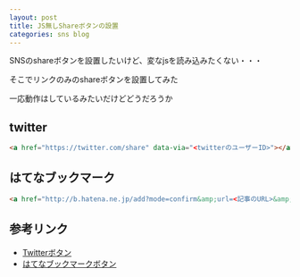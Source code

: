 ```yaml
---
layout: post
title: JS無しShareボタンの設置
categories: sns blog
---
```


SNSのshareボタンを設置したいけど、変なjsを読み込みたくない・・・

そこでリンクのみのshareボタンを設置してみた

一応動作はしているみたいだけどどうだろうか

## twitter

```html
<a href="https://twitter.com/share" data-via="<twitterのユーザーID>"></a>
```

## はてなブックマーク

```html
<a href="http://b.hatena.ne.jp/add?mode=confirm&amp;url=<記事のURL>&amp;title=<記事のタイトル>"></a>
```

## 参考リンク

* [Twitterボタン](https://about.twitter.com/ja/resources/buttons#tweet)
* [はてなブックマークボタン](http://b.hatena.ne.jp/guide/bbutton)
